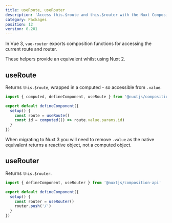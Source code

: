 ```yaml
---
title: useRoute, useRouter
description: 'Access this.$route and this.$router with the Nuxt Composition API.'
category: Packages
position: 12
version: 0.201
---
```


In Vue 3, `vue-router` exports composition functions for accessing the current route and router.

These helpers provide an equivalent whilst using Nuxt 2.

## useRoute

Returns `this.$route`, wrapped in a computed - so accessible from `.value`.

```ts
import { computed, defineComponent, useRoute } from '@nuxtjs/composition-api'

export default defineComponent({
  setup() {
    const route = useRoute()
    const id = computed(() => route.value.params.id)
  }
})
```

<alert>When migrating to Nuxt 3 you will need to remove `.value` as the native equivalent returns a reactive object, not a computed object.</alert>

## useRouter

Returns `this.$router`.

```ts
import { defineComponent, useRouter } from '@nuxtjs/composition-api'

export default defineComponent({
  setup() {
    const router = useRouter()
    router.push('/')
  }
})
```

